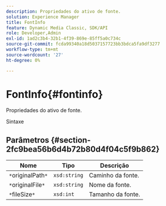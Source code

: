 ```yaml
---
description: Propriedades do ativo de fonte.
solution: Experience Manager
title: FontInfo
feature: Dynamic Media Classic, SDK/API
role: Developer,Admin
exl-id: 1ad2c3b4-32b1-4f39-869e-85ff5a0c734c
source-git-commit: fcda99340a18d5037157723bb3bdca5fa9df3277
workflow-type: tm+mt
source-wordcount: '27'
ht-degree: 0%

---
```


# FontInfo{#fontinfo}

Propriedades do ativo de fonte.

Sintaxe

## Parâmetros {#section-2fc9bea56b6d4b72b80d4f04c5f9b862}

| Nome | Tipo | Descrição |
|---|---|---|
| `*`originalPath`*` | `xsd:string` | Caminho da fonte. |
| `*`originalFile`*` | `xsd:string` | Nome da fonte. |
| `*`fileSize`*` | `xsd:int` | Tamanho da fonte. |
